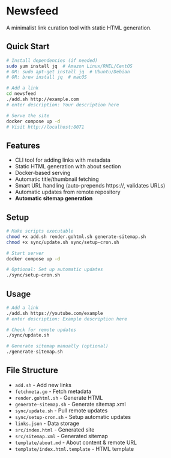 # Newsfeed

A minimalist link curation tool with static HTML generation.

## Quick Start

```bash
# Install dependencies (if needed)
sudo yum install jq  # Amazon Linux/RHEL/CentOS
# OR: sudo apt-get install jq  # Ubuntu/Debian
# OR: brew install jq  # macOS

# Add a link
cd newsfeed
./add.sh http://example.com
# enter description: Your description here

# Serve the site
docker compose up -d
# Visit http://localhost:8071
```

## Features
- CLI tool for adding links with metadata
- Static HTML generation with about section
- Docker-based serving
- Automatic title/thumbnail fetching
- Smart URL handling (auto-prepends https://, validates URLs)
- Automatic updates from remote repository
- **Automatic sitemap generation**

## Setup
```bash
# Make scripts executable
chmod +x add.sh render.gohtml.sh generate-sitemap.sh
chmod +x sync/update.sh sync/setup-cron.sh

# Start server
docker compose up -d

# Optional: Set up automatic updates
./sync/setup-cron.sh
```

## Usage
```bash
# Add a link
./add.sh https://youtube.com/example
# enter description: Example description here

# Check for remote updates
./sync/update.sh

# Generate sitemap manually (optional)
./generate-sitemap.sh
```

## File Structure
- `add.sh` - Add new links
- `fetchmeta.go` - Fetch metadata
- `render.gohtml.sh` - Generate HTML
- `generate-sitemap.sh` - Generate sitemap.xml
- `sync/update.sh` - Pull remote updates
- `sync/setup-cron.sh` - Setup automatic updates
- `links.json` - Data storage
- `src/index.html` - Generated site
- `src/sitemap.xml` - Generated sitemap
- `template/about.md` - About content & remote URL
- `template/index.html.template` - HTML template 